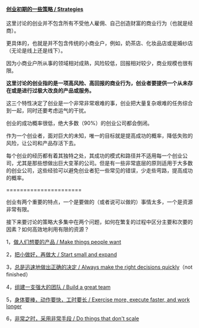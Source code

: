 #### [创业初期的一些策略 / Strategies](https://github.com/linyingkui/startup/tree/master/three/README.md)

这里讨论的创业并不包含所有不受他人雇佣、自己创造财富的商业行为（也就是经商）。

更具体的，也就是并不包含传统的小商业户，例如，奶茶店、化妆品店或是婚纱店（无论是线上还是线下）。

因为小商业户所从事的领域相对成熟，风险较低，回报相对较少，商业规模也很有限。

**这里讨论的创业指的是一项高风险、高回报的商业行为，创业者要提供一个从未存在或是进行过极大改良的产品或服务。**

这三个特性决定了创业是一个非常非常艰难的事，创业把大量复杂艰难的任务综合到一起，同时还要考虑运气的干扰。

创业的成功概率很低，绝大多数（90%）的创业公司都会倒闭。

作为一个创业者，面对巨大的未知，唯一的目标就是提高成功的概率，降低失败的风险，让公司和产品存活下去。

每个创业的经历都有着其独特之处，其成功的模式和路径并不适用每一个创业公司，尤其是那些想做出巨大变革的公司。但是有一些非常底层的原则适用于大多数的创业公司，这些经验可以避免创业者犯一些常见的错误，少走些弯路，提高成功的概率。

======================

创业有两个重要的特点，一个是要做的（或者说可以做的）事情太多，一个是资源非常有限。

接下来要讨论的策略大多集中在两个问题，如何在繁复的过程中区分主要和次要的因素？如何高效地利用有限的资源？

1，[做人们想要的产品 / Make things people want](https://github.com/linyingkui/startup/tree/master/three/market-fit/README.md)

2，[把小做好，再做大 / Start small and expand](https://github.com/linyingkui/startup/tree/master/three/start-small/README.md)

3，[总是迅速地做出正确的决定 / Always make the right decisions quickly](https://github.com/linyingkui/startup/tree/master/three/decisions/README.md)（not finished）

4，[组建一支强大的团队 / Build a great team](https://github.com/linyingkui/startup/tree/master/three/team/README.md)

5，[身体要棒，动作要快，工时要长 / Exercise more, execute faster, and work longer](https://github.com/linyingkui/startup/tree/master/three/quick/README.md)

6，[非常之时，采用非常手段 / Do things that don't scale](https://github.com/linyingkui/startup/tree/master/three/not-scale/README.md)

